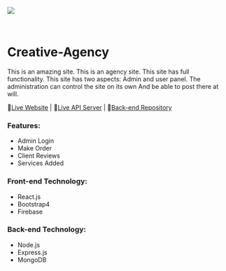 ![](https://i.ibb.co/Zgb5y4N/CA.png)

<br/>

# Creative-Agency
This is an amazing site. This is an agency site. This site has full functionality. This site has two aspects: Admin and user panel. The administration can control the site on its own And be able to post there at will.

🔗[Live Website](https://creative-it-agency.web.app/) | 🔗[Live API Server](https://evening-escarpment-47993.herokuapp.com/) | 🔗[Back-end Repository](https://github.com/toufik6815/creative-agency-server)

### Features:
* Admin Login
* Make Order
* Client Reviews
* Services Added

### Front-end Technology: 
* React.js
* Bootstrap4
* Firebase

### Back-end Technology:
* Node.js
* Express.js
* MongoDB
